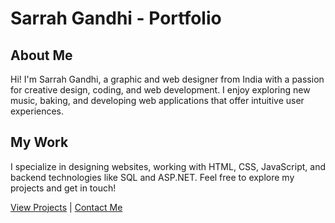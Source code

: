 # Sarrah Gandhi - Portfolio

## About Me
Hi! I'm Sarrah Gandhi, a graphic and web designer from India with a passion for creative design, coding, and web development. I enjoy exploring new music, baking, and developing web applications that offer intuitive user experiences.

## My Work
I specialize in designing websites, working with HTML, CSS, JavaScript, and backend technologies like SQL and ASP.NET. Feel free to explore my projects and get in touch!

[View Projects](projects.md) | [Contact Me](contact.md)
